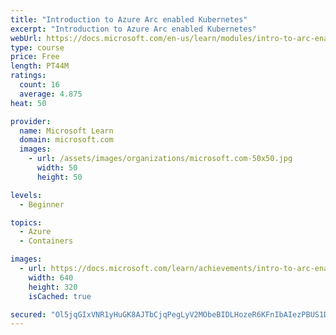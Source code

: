 ```yaml
---
title: "Introduction to Azure Arc enabled Kubernetes"
excerpt: "Introduction to Azure Arc enabled Kubernetes"
webUrl: https://docs.microsoft.com/en-us/learn/modules/intro-to-arc-enabled-kubernetes/
type: course
price: Free
length: PT44M
ratings:
  count: 16
  average: 4.875
heat: 50

provider:
  name: Microsoft Learn
  domain: microsoft.com
  images:
    - url: /assets/images/organizations/microsoft.com-50x50.jpg
      width: 50
      height: 50

levels:
  - Beginner

topics:
  - Azure
  - Containers

images:
  - url: https://docs.microsoft.com/learn/achievements/intro-to-arc-enabled-kubernetes-social.png
    width: 640
    height: 320
    isCached: true

secured: "Ol5jqGIxVNR1yHuGK8AJTbCjqPegLyV2MObeBIDLHozeR6KFnIbAIezPBUS1DaW9lMfvGNcc7UyfxqtezYZrQkTjXIOGrBFTIovVu7RpmoPJVM/7DQXExYN2Q3aao7H6U7cjdZcxPF/3nIAklzsYCv6e2SuFEh2HUe4o00PDKJrtXg8vn2BkSV9oKZb9eWSN9yM6guKas1/Uy4YDWlS4WOluwLfcTJkT/etjCMR1DqvkTEKejs0Zt5zGfU9c0WZaBbD5tn2sObUKfQIK4tMtjIm2uSTDnVi5Cc4tM27jXxFOeSqnajSpUV8Bl9yxySFbIIM/yPEDITMKuq6V1oPiuastOZm/chkiM8PNYErtvN0F7EBH3FPA0NnIwd1JOFx7WcgvgafwIK5PHeUtFnTB1/tTf+UP48Lv6qrC8AKwoCc=;+w5O31GtW5FV52q27qfMOw=="
---
```



